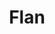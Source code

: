 ---
layout: recette
categories: [recettes]
hidden: true
lang: fr
sitemap: false
title: Flan
type: sucre
recettes:
   Sans Pâte:
    ingredients: 
      - nom: lait entier
        qte: 420
        unite: gr
      - nom: crème liquide
        qte: 80
        unite: gr
      - nom: oeuf
        qte: 1
      - nom: jaunes d'oeufs
        qte: 3
      - nom: sucre
        qte: 80
        unite: gr
      - nom: fécule de maïs
        qte: 40
        unite: gr
      - nom: beurre
        qte: 30
        unite: gr
      - nom: vanille liquide
        qte: 2
        unite: cuillères à café
    preconditions:
      - Couper le beurre en petits dés
      - Préchauffer le four à 180°C
    etapes:
      - label: Préparation
        details:
          - Porter le lait, la crème et la moitié de la vanille à ébullition (environ 80°C)
          - Dans un saladier, mélanger l'oeuf entier avec les jaunes, le sucre, l'autre moitié de la vanille et la fécule de maïs
          - Quand le lait commence à bouillir, le verser en deux fois dans le saladier tout en fouettant continuellement
          - Reverser le tout dans la casserole
          - Mettre à feu moyen-doux et fouetter continuellement jusqu'à ce que ça commence à épaissir
          - Transvaser dans un saladier
          - Ajouter le beurre et mélanger à l'aide d'une spatule silicone
    cuisson: 
      - Beurrer légèrement le moule
      - Verser la préparation dans le moule
      - Cuire 40 minutes à 180°C
      - Laisser refroidir le flan dans le moule avant de démouler
      - Démouler et placer au réfrigérateur au moins 4 heures
notes:
  - Avant de mettre le lait, mouiller la casserole afin d'éviter qu'il n'accroche au fond
  - Quand le lait est sur le feu, le remuer assez fréquemment afin d'éviter qu'il n'accroche au fond
  - Multiplier les quantités par deux pour faire un flan dans un moule à gâteau rond
  - Cette recette est faite pour un moule à cake standard. Une fois cuit il fera 5 cm de hauteur environ
---